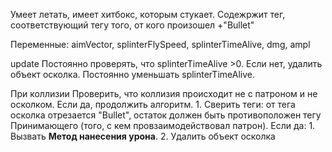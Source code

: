 Умеет летать, имеет хитбокс, которым стукает. Содежржит тег, соответствующий тегу того, от кого произошел +"Bullet"  

Переменные:
aimVector, splinterFlySpeed, splinterTimeAlive, dmg, ampl


update
Постоянно проверять, что splinterTimeAlive >0. Если нет, удалить объект осколка.
Постоянно уменьшать splinterTimeAlive.

При коллизии
Проверить, что коллизия происходит не с патроном и не осколком. Если да, продолжить алгоритм.
	1. Сверить теги: от тега осколка отрезается "Bullet", остаток должен быть противоположен тегу Принимающего (того, с кем провзаимодействовал патрон). Если да:
		1. Вызвать **Метод нанесения урона**.
		2. Удалить объект осколка